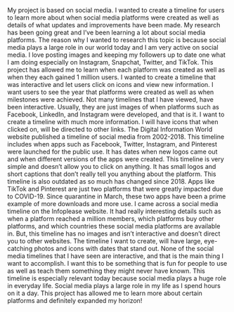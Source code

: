 My project is based on social media. 
I wanted to create a timeline for users to learn more about when social media platforms were created as well as details of what updates and improvements have been made. 
My research has been going great and I’ve been learning a lot about social media platforms. 
The reason why I wanted to research this topic is because social media plays a large role in our world today and I am very active on social media. 
I love posting images and keeping my followers up to date one what I am doing especially on Instagram, Snapchat, Twitter, and TikTok. 
This project has allowed me to learn when each platform was created as well as when they each gained 1 million users. 
I wanted to create a timeline that was interactive and let users click on icons and view new information. 
I want users to see the year that platforms were created as well as when milestones were achieved. Not many timelines that I have viewed, have been interactive. 
Usually, they are just images of when platforms such as Facebook, LinkedIn, and Instagram were developed, and that is it. 
I want to create a timeline with much more information. 
I will have icons that when clicked on, will be directed to other links.
The Digital Information World website published a timeline of social media from 2002-2018. 
This timeline includes when apps such as Facebook, Twitter, Instagram, and Pinterest were launched for the public use. 
It has dates when new logos came out and when different versions of the apps were created. 
This timeline is very simple and doesn’t allow you to click on anything. 
It has small logos and short captions that don’t really tell you anything about the platform. 
This timeline is also outdated as so much has changed since 2018. 
Apps like TikTok and Pinterest are just two platforms that were greatly impacted due to COVID-19. 
Since quarantine in March, these two apps have been a prime example of more downloads and more use. 
I came across a social media timeline on the Infoplease website. 
It had really interesting details such as when a platform reached a million members, which platforms buy other platforms, and which countries these social media platforms are available in. 
But, this timeline has no images and isn’t interactive and doesn’t direct you to other websites. 
The timeline I want to create, will have large, eye-catching photos and icons with dates that stand out. 
None of the social media timelines that I have seen are interactive, and that is the main thing I want to accomplish. 
I want this to be something that is fun for people to use as well as teach them something they might never have known. 
This timeline is especially relevant today because social media plays a huge role in everyday life. 
Social media plays a large role in my life as I spend hours on it a day. 
This project has allowed me to learn more about certain platforms and definitely expanded my horizon!

